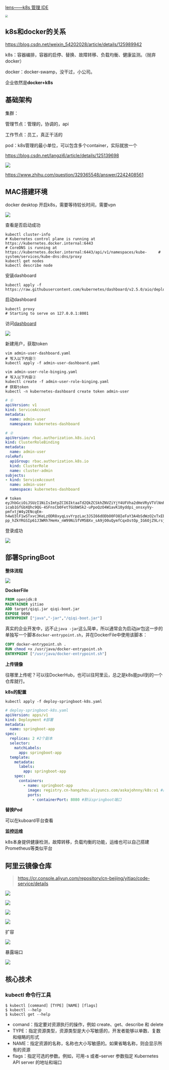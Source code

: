[lens——k8s 管理 IDE](https://k8slens.dev/desktop.html)

<img src="https://yitiaoit.oss-cn-beijing.aliyuncs.com/img/image-20220915162548630.png" style="zoom:50%;" />

## k8s和docker的关系

https://blog.csdn.net/weixin_54202028/article/details/125989942

k8s：容器编排，容器的启停、替换、故障转移、负载均衡、健康监测。（抛弃docker）

docker：docker-swamp，没干过，小公司。

企业依然是**docker+k8s**



## 基础架构

集群：

管理节点：管理的，协调的，api

工作节点：员工，真正干活的

pod：k8s管理的最小单位，可以包含多个container，实际就放一个

https://blog.csdn.net/langzi6/article/details/125139698

![](https://yitiaoit.oss-cn-beijing.aliyuncs.com/img/image-20230215164649618.png)



https://www.zhihu.com/question/329365548/answer/2242408561

## MAC搭建环境

docker desktop 开启k8s，需要等待较长时间，需要vpn

![](https://yitiaoit.oss-cn-beijing.aliyuncs.com/img/image-20230222094711878.png)

查看是否启动成功

```shell
kubectl cluster-info
# Kubernetes control plane is running at https://kubernetes.docker.internal:6443
# CoreDNS is running at https://kubernetes.docker.internal:6443/api/v1/namespaces/kube-     # system/services/kube-dns:dns/proxy
kubectl get nodes
kubectl describe node
```



安装dashboard

```shell
kubectl apply -f https://raw.githubusercontent.com/kubernetes/dashboard/v2.5.0/aio/deploy/recommended.yaml
```

启动dashboard

```
kubectl proxy
# Starting to serve on 127.0.0.1:8001
```

访问[dashboard](http://localhost:8001/api/v1/namespaces/kubernetes-dashboard/services/https:kubernetes-dashboard:/proxy/#/create?namespace=default)

![](https://yitiaoit.oss-cn-beijing.aliyuncs.com/img/c31ae197e49c4d129b36310fb4549bcf.png)



新建用户，获取token

```shell
vim admin-user-dashboard.yaml
# 写入以下内容①
kubectl apply -f admin-user-dashboard.yaml

vim admin-user-role-binging.yaml
# 写入以下内容②
kubectl create -f admin-user-role-binging.yaml
# 获取token
kubectl -n kubernetes-dashboard create token admin-user
```



```yaml
# ①
apiVersion: v1
kind: ServiceAccount
metadata:
  name: admin-user
  namespace: kubernetes-dashboard
```



```yaml
# ②
apiVersion: rbac.authorization.k8s.io/v1
kind: ClusterRoleBinding
metadata:
  name: admin-user
roleRef:
  apiGroup: rbac.authorization.k8s.io
  kind: ClusterRole
  name: cluster-admin
subjects:
- kind: ServiceAccount
  name: admin-user
  namespace: kubernetes-dashboard
```



```
# token
eyJhbGciOiJSUzI1NiIsImtpZCI6IktaaTd2QkZCSkhZNVZiYjY4UFVha2dHeVRyVTVlNnRTOGFkcG51aXlac2MifQ.eyJhdWQiOlsiaHR0cHM6Ly9rdWJlcm5ldGVzLmRlZmF1bHQuc3ZjLmNsdXN0ZXIubG9jYWwiXSwiZXhwIjoxNjc2OTc4Njk1LCJpYXQiOjE2NzY5NzUwOTUsImlzcyI6Imh0dHBzOi8va3ViZXJuZXRlcy5kZWZhdWx0LnN2Yy5jbHVzdGVyLmxvY2FsIiwia3ViZXJuZXRlcy5pbyI6eyJuYW1lc3BhY2UiOiJrdWJlcm5ldGVzLWRhc2hib2FyZCIsInNlcnZpY2VhY2NvdW50Ijp7Im5hbWUiOiJhZG1pbi11c2VyIiwidWlkIjoiMDljNzZhMWEtYzdhNS00OTBhLWJjNTUtNjA1ZjUwNjQ3NTFkIn19LCJuYmYiOjE2NzY5NzUwOTUsInN1YiI6InN5c3RlbTpzZXJ2aWNlYWNjb3VudDprdWJlcm5ldGVzLWRhc2hib2FyZDphZG1pbi11c2VyIn0.bewbnicQy6TNgNFZxP-icab1GfGbXQhc9QG-4SFnsCb0FetTGUbWSk2-uPpoQzO4W1avK10yddpi_onsxyVy-pmfxtjW4y2ENcqEm-h4wU3lF1wSTxvc3KeLzODR8xyqLsvYrpzLac3JSI66dODbO0FO8IeFaY3A4bSdWzO2xTxEbO2TS1EBGXQtaPCu0i9f_Tr47dFPe58U_6UAlALYKRTuBTzFfdxxAEc55FtBdz0xDOSBlAZUb1zKaJeV6hRlIGDZ1c-pp_hZkYRGSIp61J3WRh7HeHx_nW99NiSfVM5BXv_sA9jO0uQymfCqxOstOp_IG6OjZ9LrsjF_DY7OaQ
```

登录成功

![](https://yitiaoit.oss-cn-beijing.aliyuncs.com/img/image-20230222095658120.png)



## 部署SpringBoot

**整体流程**

![](https://yitiaoit.oss-cn-beijing.aliyuncs.com/img/image-20230224101051980.png)

**DockerFile**

```dockerfile
FROM openjdk:8
MAINTAINER yitiao
ADD target/qiqi.jar qiqi-boot.jar
EXPOSE 9090
ENTRYPOINT ["java","-jar","/qiqi-boot.jar"]
```

真实的企业开发中，远不止`java -jar`这么简单，所以通常会为启动jar包这一步的单独写一个脚本`docker-entrypoint.sh`，并在DockerFile中使用该脚本：

```dockerfile
COPY docker-entrypoint.sh .
RUN chmod +x /usr/java/docker-entrypoint.sh
ENTRYPOINT ["/usr/java/docker-entrypoint.sh"]
```

**上传镜像**

往哪里上传呢？可以往DockerHub，也可以往阿里云，总之是k8s能pull到的一个仓库就行。



**k8s的配置**

```
kubectl apply -f deploy-springboot-k8s.yaml
```

```yaml
# deploy-springboot-k8s.yaml
apiVersion: apps/v1
kind: Deployment #部署
metadata:
  name: springboot-app
spec:
  replicas: 2 #2个副本
  selector:
    matchLabels:
      app: springboot-app
  template:
    metadata:
      labels:
        app: springboot-app
    spec:
      containers:
        - name: springboot-app
          image: registry.cn-hangzhou.aliyuncs.com/askajohnny/k8s:v1 #刚刚push到阿里云上的镜像地址
          ports:
            - containerPort: 8080 #默认springboot端口
```

**替换Pod**

可以在kuboard平台查看



**监控运维**

k8s本身提供健康检测，故障转移，负载均衡的功能，运维也可以自己搭建Prometheus等类似平台

## 阿里云镜像仓库

> https://cr.console.aliyun.com/repository/cn-beijing/yitiao/code-service/details

![](https://yitiaoit.oss-cn-beijing.aliyuncs.com/img/image-20230406164418233.png)

![](https://yitiaoit.oss-cn-beijing.aliyuncs.com/img/image-20230406165836363.png)



![](https://yitiaoit.oss-cn-beijing.aliyuncs.com/img/image-20230406165916967.png)



![](https://yitiaoit.oss-cn-beijing.aliyuncs.com/img/image-20230406170034278.png)



扩容

![](https://yitiaoit.oss-cn-beijing.aliyuncs.com/img/image-20230406170157613.png)



暴露端口

![](https://yitiaoit.oss-cn-beijing.aliyuncs.com/img/image-20230406170319836.png)





## 核心技术

### kubectl 命令行工具

```shell
$ kubectl [command] [TYPE] [NAME] [flags]
$ kubectl --help
$ kubectl get --help
```

- comand：指定要对资源执行的操作，例如 create、get、describe 和 delete
- TYPE：指定资源类型，资源类型是大小写敏感的，开发者能够以单数、复数和缩略的形式
- NAME：指定资源的名称，名称也大小写敏感的。如果省略名称，则会显示所有的资源
- flags：指定可选的参数。例如，可用-s 或者–server 参数指定 Kubernetes API server 的地址和端口

